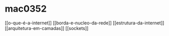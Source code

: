 # mac0352

[[o-que-é-a-internet]]
[[borda-e-nucleo-da-rede]]
[[estrutura-da-internet]]
[[arquitetura-em-camadas]]
[[sockets]]